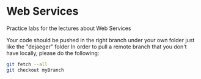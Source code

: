 # Web Services 

Practice labs for the lectures about Web Services

Your code should be pushed in the right branch under your own folder just like the "dejaeger" folder
In order to pull a remote branch that you don't have locally, please do the following:
```bash
git fetch --all
git checkout myBranch
```